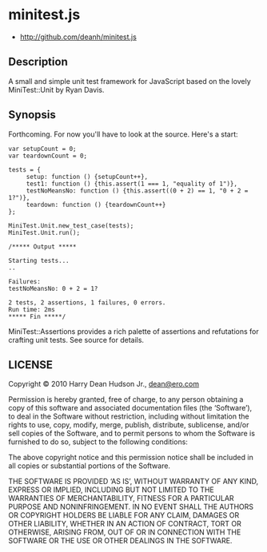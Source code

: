 # minitest.js #

* http://github.com/deanh/minitest.js

## Description ##

A small and simple unit test framework for JavaScript based on the lovely
MiniTest::Unit by Ryan Davis. 

## Synopsis ##

Forthcoming. For now you'll have to look at the source. Here's a start:

    var setupCount = 0;
    var teardownCount = 0;

    tests = {
         setup: function () {setupCount++},
         test1: function () {this.assert(1 === 1, "equality of 1")},
         testNoMeansNo: function () {this.assert((0 + 2) == 1, "0 + 2 = 1?")},
         teardown: function () {teardownCount++}
    };

    MiniTest.Unit.new_test_case(tests);
    MiniTest.Unit.run();

    /***** Output *****

    Starting tests...
    ..

    Failures:
    testNoMeansNo: 0 + 2 = 1?

    2 tests, 2 assertions, 1 failures, 0 errors.
    Run time: 2ms
    ***** Fin *****/

MiniTest::Assertions provides a rich palette of assertions and refutations for crafting unit
tests. See source for details.

## LICENSE ##

Copyright © 2010 Harry Dean Hudson Jr., <dean@ero.com>

Permission is hereby granted, free of charge, to any person obtaining a copy of this software and associated documentation files (the ‘Software’), to deal in the Software without restriction, including without limitation the rights to use, copy, modify, merge, publish, distribute, sublicense, and/or sell copies of the Software, and to permit persons to whom the Software is furnished to do so, subject to the following conditions:

The above copyright notice and this permission notice shall be included in all copies or substantial portions of the Software.

THE SOFTWARE IS PROVIDED ‘AS IS’, WITHOUT WARRANTY OF ANY KIND, EXPRESS OR IMPLIED, INCLUDING BUT NOT LIMITED TO THE WARRANTIES OF MERCHANTABILITY, FITNESS FOR A PARTICULAR PURPOSE AND NONINFRINGEMENT. IN NO EVENT SHALL THE AUTHORS OR COPYRIGHT HOLDERS BE LIABLE FOR ANY CLAIM, DAMAGES OR OTHER LIABILITY, WHETHER IN AN ACTION OF CONTRACT, TORT OR OTHERWISE, ARISING FROM, OUT OF OR IN CONNECTION WITH THE SOFTWARE OR THE USE OR OTHER DEALINGS IN THE SOFTWARE.